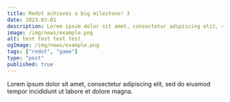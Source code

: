 ```yaml
---
title: Redot achieves a big milestone! 3
date: 2023-03-01
description: Lorem ipsum dolor sit amet, consectetur adipiscing elit, sed do eiusmod tempor incididunt ut labore et dolore magna.
image: /img/news/example.png
alt: test test test test
ogImage: /img/news/example.png
tags: ["redot", "game"]
type: "post"
published: true
---
```


Lorem ipsum dolor sit amet, consectetur adipiscing elit, sed do eiusmod tempor incididunt ut labore et dolore magna.
